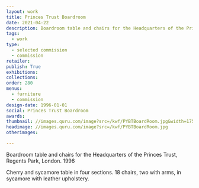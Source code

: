 ```yaml
---
layout: work
title: Princes Trust Boardroom
date: 2021-04-22
description: Boardroom table and chairs for the Headquarters of the Princes Trust, Regents Park, London. 1996. In cherry and sycamore. Table in four sections. 16 chairs, 2 armchairs, with leather upholstery.
tags:
  - work
type:
  - selected commission
  - commission
retailer:
publish: True
exhibitions:
collections:
order: 280
menus:
  - furniture
  - commission
design-date: 1996-01-01
social: Princes Trust Boardroom
awards:
thumbnail: //images.quru.com/image?src=/kwf/PYBTBoardRoom.jpg&width=175&height=175
headimage: //images.quru.com/image?src=/kwf/PYBTBoardRoom.jpg
otherimages:

---
```


Boardroom table and chairs for the Headquarters of the Princes Trust, Regents Park, London. 1996

Cherry and sycamore table in four sections. 18 chairs, two with arms, in sycamore with leather upholstery.
